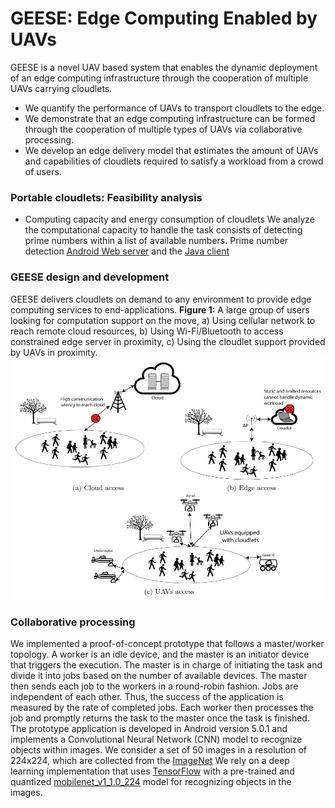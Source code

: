 # GEESE: Edge Computing Enabled by UAVs
GEESE is a novel UAV based system that enables the dynamic deployment of an edge computing infrastructure through the cooperation of multiple UAVs carrying cloudlets.
 
 * We quantify the performance of UAVs to transport cloudlets to the edge.
 * We demonstrate that an edge computing infrastructure can be formed through the cooperation of multiple types of UAVs via collaborative processing.
 * We develop an edge delivery model that estimates the amount of UAVs and capabilities of cloudlets required to satisfy a workload from a crowd of users.

### Portable cloudlets: Feasibility analysis ###

* Computing capacity and energy consumption of cloudlets
We analyze the computational capacity to handle the task consists of detecting prime numbers within a list of available numbers.
Prime number detection [Android Web server](https://github.com/mobile-cloud-computing/GEESE/blob/main/AndServer_With_Battery_Log.zip/ "Android Web server") and the [Java client](https://github.com/mobile-cloud-computing/GEESE/blob/main/PrimeNumberJavaClient.zip/ "Java Client")

### GEESE design and development ###

GEESE delivers cloudlets on demand to any environment to provide edge computing services to end-applications. 
**Figure 1:** A large group of users looking for computation support on the move, a) Using cellular network to reach remote cloud resources, b) Using Wi-Fi/Bluetooth to access constrained edge server in proximity, c) Using the cloudlet support provided by UAVs in proximity.
![Figure 1:](https://github.com/mobile-cloud-computing/GEESE/blob/main/Geese1.PNG)

### Collaborative processing ###
We implemented a proof-of-concept prototype that follows a master/worker topology. A worker is an idle device, and the master is an initiator device that triggers the execution.
The master is in charge of initiating the task and divide it into jobs based on the number of available devices. The master then sends each job to the workers in a round-robin fashion. Jobs are independent of each other. Thus, the success of the application is measured by the rate of completed jobs. Each worker then processes the job and promptly returns the task to the master once the task is finished.
The prototype application is developed in Android version 5.0.1 and implements a Convolutional Neural Network (CNN) model to recognize objects within images.
We consider a set of 50 images in a resolution of 224x224, which are collected from the [ImageNet](http://image-net.org/ " ImageNet")
We rely on a deep learning implementation that uses [TensorFlow](https://www.tensorflow.org/lite/ "TensorFlow") with a pre-trained and quantized [mobilenet_v1_1.0_224](https://www.tensorflow.org/lite/guide/hosted_models/ "mobilenet_v1_1.0_224") model for recognizing objects in the images.
